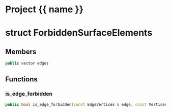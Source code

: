 <script setup>
import {useRoute} from 'vitepress'
const {path} = useRoute()
const tokens = path.split('/')
const words = tokens[2].split('-');
for (let i = 0; i < words.length; i++) {
    words[i] = words[i].charAt(0).toUpperCase() + words[i].slice(1);
    words[i] = words[i].replace('geode', 'Geode')
}
const name = words.join('-');
</script>
# Project {{ name }}

# struct ForbiddenSurfaceElements


## Members

```cpp
public vector edges

```



## Functions

### is_edge_forbidden

```cpp
public bool is_edge_forbidden(const EdgeVertices & edge, const VerticesModifier & vertices_modifier)
```




